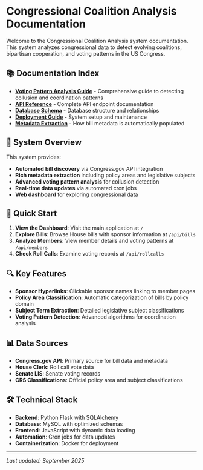 # Congressional Coalition Analysis Documentation

Welcome to the Congressional Coalition Analysis system documentation. This system analyzes congressional data to detect evolving coalitions, bipartisan cooperation, and voting patterns in the US Congress.

## 📚 Documentation Index

- **[Voting Pattern Analysis Guide](./voting-pattern-analysis.md)** - Comprehensive guide to detecting collusion and coordination patterns
- **[API Reference](./api-reference.md)** - Complete API endpoint documentation
- **[Database Schema](./database-schema.md)** - Database structure and relationships
- **[Deployment Guide](./deployment.md)** - System setup and maintenance
- **[Metadata Extraction](./metadata-extraction.md)** - How bill metadata is automatically populated

## 🎯 System Overview

This system provides:

- **Automated bill discovery** via Congress.gov API integration
- **Rich metadata extraction** including policy areas and legislative subjects
- **Advanced voting pattern analysis** for collusion detection
- **Real-time data updates** via automated cron jobs
- **Web dashboard** for exploring congressional data

## 🚀 Quick Start

1. **View the Dashboard**: Visit the main application at `/`
2. **Explore Bills**: Browse House bills with sponsor information at `/api/bills`
3. **Analyze Members**: View member details and voting patterns at `/api/members`
4. **Check Roll Calls**: Examine voting records at `/api/rollcalls`

## 🔍 Key Features

- **Sponsor Hyperlinks**: Clickable sponsor names linking to member pages
- **Policy Area Classification**: Automatic categorization of bills by policy domain
- **Subject Term Extraction**: Detailed legislative subject classifications
- **Voting Pattern Detection**: Advanced algorithms for coordination analysis

## 📊 Data Sources

- **Congress.gov API**: Primary source for bill data and metadata
- **House Clerk**: Roll call vote data
- **Senate LIS**: Senate voting records
- **CRS Classifications**: Official policy area and subject classifications

## 🛠️ Technical Stack

- **Backend**: Python Flask with SQLAlchemy
- **Database**: MySQL with optimized schemas
- **Frontend**: JavaScript with dynamic data loading
- **Automation**: Cron jobs for data updates
- **Containerization**: Docker for deployment

---

*Last updated: September 2025*
